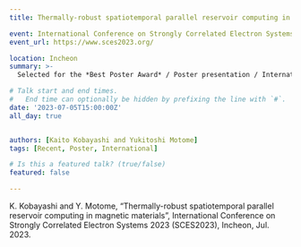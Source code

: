 ```yaml
---
title: Thermally-robust spatiotemporal parallel reservoir computing in magnetic materials @ SCES

event: International Conference on Strongly Correlated Electron Systems 2023 (SCES2023)
event_url: https://www.sces2023.org/

location: Incheon
summary: >-
  Selected for the *Best Poster Award* / Poster presentation / International conference / SCES2023

# Talk start and end times.
#   End time can optionally be hidden by prefixing the line with `#`.
date: '2023-07-05T15:00:00Z'
all_day: true


authors: [Kaito Kobayashi and Yukitoshi Motome]
tags: [Recent, Poster, International]

# Is this a featured talk? (true/false)
featured: false

---
```

K. Kobayashi and Y. Motome, “Thermally-robust spatiotemporal parallel reservoir computing in magnetic materials”, International Conference on Strongly Correlated Electron Systems 2023 (SCES2023), Incheon, Jul. 2023.